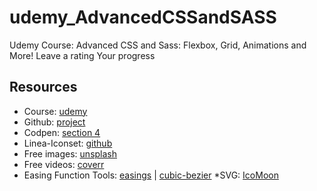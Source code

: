 # udemy_AdvancedCSSandSASS
Udemy Course: Advanced CSS and Sass: Flexbox, Grid, Animations and More! Leave a rating Your progress

## Resources
* Course: [udemy](https://www.udemy.com/course/advanced-css-and-sass/)
* Github: [project](https://github.com/kozigh01/udemy_AdvancedCSSandSASS)
* Codpen: [section 4](https://codepen.io/kozigh01/pen/MWYGQVR?editors=1100)
* Linea-Iconset: [github](https://github.com/linea-io/Linea-Iconset)
* Free images: [unsplash](https://unsplash.com/)
* Free videos: [coverr](https://coverr.co/)
* Easing Function Tools: [easings](https://easings.net/en) | [cubic-bezier](https://cubic-bezier.com/#.17,.67,.83,.67)
*SVG: [IcoMoon](https://icomoon.io/)
